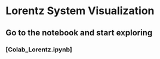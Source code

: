 # Lorentz System Visualization


## Go to the notebook and start exploring
### [Colab_Lorentz.ipynb]
